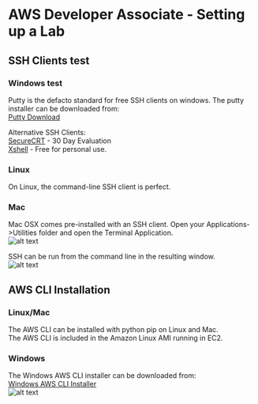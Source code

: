 # AWS Developer Associate - Setting up a Lab

## SSH Clients test

### Windows test

Putty is the defacto standard for free SSH clients on windows. The putty installer can be downloaded from:  
[Putty Download](https://www.chiark.greenend.org.uk/~sgtatham/putty/latest.html)

Alternative SSH Clients:  
[SecureCRT](https://www.vandyke.com/products/securecrt/) - 30 Day Evaluation  
[Xshell](https://www.netsarang.com/products/xsh_overview.html) - Free for personal use.

### Linux

On Linux, the command-line SSH client is perfect.

### Mac

Mac OSX comes pre-installed with an SSH client. Open your Applications->Utilities folder and open the Terminal Application.  
![alt text](https://bitbucket.org/awsdevguru/awsdevassoc/raw/d8687368b2b1a8782386b582b9f7055bfbb3a77d/03._Setting_up_a_Lab/images/finder_terminal.png "Apps->Utilities->Terminal")

SSH can be run from the command line in the resulting window.  
![alt text](https://bitbucket.org/awsdevguru/awsdevassoc/raw/d8687368b2b1a8782386b582b9f7055bfbb3a77d/03._Setting_up_a_Lab/images/terminal_ssh.png "Apps->Utilities->Terminal")

## AWS CLI Installation

### Linux/Mac

The AWS CLI can be installed with python pip on Linux and Mac.  
The AWS CLI is included in the Amazon Linux AMI running in EC2.

### Windows

The Windows AWS CLI installer can be downloaded from:  
[Windows AWS CLI Installer](https://docs.aws.amazon.com/cli/latest/userguide/awscli-install-windows.html)  
![alt text](https://bitbucket.org/awsdevguru/awsdevassoc/raw/923b70c2bad442371d6858b779aff3bf73d04eb3/03._Setting_up_a_Lab/images/windows_aws_cli_version.PNG "Windows AWS CLI Version")
